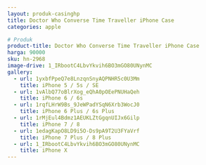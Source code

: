 ```yaml
---
layout: produk-casinghp
title: Doctor Who Converse Time Traveller iPhone Case
categories: apple

# Produk
product-title: Doctor Who Converse Time Traveller iPhone Case
harga: 90000
sku: hn-2968
image-drive: 1_IRbootC4LbvYkvih6BO3mGO80UNynMC
gallery:
  - url: 1yxbfPpeQ7e8LnzqnSnyAQPNHR5c0U3Mm
    title: iPhone 5 / 5s / SE
  - url: 1vAlbQ77oBlrXog_eQhA0pOEePNUHaQeh
    title: iPhone 6 / 6s
  - url: 1rqfLHrW9Bs_9JeWPadYSqN6Xrb3WocJ0
    title: iPhone 6 Plus / 6s Plus
  - url: 1rMjEul4Bdmz1AEUKLZtGgqnUIJx6Gilp
    title: iPhone 7 / 8
  - url: 1edagKapO8LD9i5O-Ds9pA9T2U3FYaVrf
    title: iPhone 7 Plus / 8 Plus
  - url: 1_IRbootC4LbvYkvih6BO3mGO80UNynMC
    title: iPhone X
---
```

